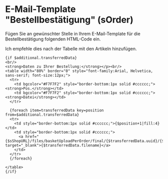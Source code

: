 # E-Mail-Template "Bestellbestätigung" (sOrder)

Fügen Sie an gewünschter Stelle in Ihrem E-Mail-Template für die Bestellbestätigung folgenden HTML-Code ein.

Ich empfehle dies nach der Tabelle mit den Artikeln hinzufügen.

```smarty
{if $additional.transferredData}
<br/>
<strong>Daten zu Ihrer Bestellung:</strong></p><br/>
<table width="80%" border="0" style="font-family:Arial, Helvetica, sans-serif; font-size:12px;">
  <tr>
    <td bgcolor="#F7F7F2" style="border-bottom:1px solid #cccccc;"><strong>Pos.</strong></td>
    <td bgcolor="#F7F7F2" style="border-bottom:1px solid #cccccc;"><strong>Datei</strong></td>
  </tr>

  {foreach item=transferredData key=position from=$additional.transferredData}
  <tr>
    <td style="border-bottom:1px solid #cccccc;">{$position+1|fill:4} </td>
    <td style="border-bottom:1px solid #cccccc;">
      <a href="{$sShopURL}/files/basketUploadPerOrder/final/{$transferredData.uuid}/{$transferredData.filename}" target="_blank">{$transferredData.filename}</a>
    </td>
  </tr>
  {/foreach}

</table>
{/if}
```

